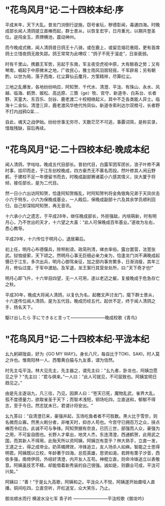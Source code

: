 # "花鸟风月"记·二十四校本纪·序

  平成末年，天下大乱。昔龙门浏倒行逆施，窃号雀坛，秽德彰闻，毒逋四海。时晚成部长闻人清鸽提立直棒而起，群士景从，以恢复宏宇，日月重光，以期共登圣位。逆闯金玉，弄牌横池，震动神州。

  而今晚成式微，闻人清鸽昔日鸽王十八骑，或在鹿上，或留恋烟花巷陌，更有首席鸽士兰惜夜鸽无故失踪。鸽王常常为此喟叹：“鸽子不死于溜走”，日渐衰弱。

  时有千里山，携霸王军势，另起于东南，军主夜空虎视中原，大有鲸吞之势；又有琴南，崛起于中原微末之地，广收民心，雅士雨风羽扇轻摇，千军辟易；另有朝酌，以世为局，落子西南，红尘算仙云覆月，方策精祥，尽算红尘。

  三地之乱爆发，各地纷纷响应，阿知贺、千代水、清澄、平泷、有珠山、永水、风越、临海、鹤贺、姬松、高远原、三箇（ge）牧、宫守、新道寺、白系台、长者野、天童大、东百乐、剑谷、鹿老渡二十校相继起义，其中不乏各类能人异士。临海十二金仙，清澄三异，鹿老渡风华绝代怜凤仙，新道寺索利达尔双橙弓，长者野不打内战鸦Q呆....

  自此，魂天之战伊始。纷纷世事无穷尽，天数茫茫不可逃，事覈词简，是称实录，惜哉残缺，容后再续。  


# "花鸟风月"记·二十四校本纪·晚成本纪  

闻人清鸽，字咕咕，晚成五代目部长。昔初代目，白露军团军团长，浪子叶修不满时事，挂印而走，于江东创校晚成，四方豪杰无不慕名而投。然叶修其人闲云野鹤，于建校不足一年便留书而去，时晚成副部赛诸葛小六感其情义，扶大厦于将倾，接任部长，是为二代目。  

然一日小六出访阿知贺，恰逢阿知贺叛乱，时阿知贺判将金角银角兄弟于天凤伏击小六于特东，小六为保晚成基业，一人殿后，保晚成副部十六及其余学员顺利回归，自己却深陷阿知贺，再无音讯。

十六承小六之遗志，于平成28年，继任晚成部长，外拒强敌，内培萌新，时有明月心，乃不世出的天才，十六望之大喜：“此人可保晚成百年基业。”遂收为左右，悉心教导。

平成29年，十六传位于明月心，退居幕后。

初上任，明月心布德偃兵，除帑削谤。政简刑清，绨衣率俗。露台罢营，法宽张武。狱恤缇萦，天下颂之。然明月心事无巨细必亲力亲为，恰逢龙门浏不满晚成起慑已于江东，多次出兵，明月心御驾亲征，加之部内事务繁多，日渐消瘦，其年三月，修仙过度，于军中渡劫。及军退，龙王案行其营垒处所，曰:"天下奇才也!"

明月心即飞升，十六举目四望，无一人可用，遂以老迈之躯，复接晚成于危急存亡之秋。

平成30年，晚成大将闻人清鸽，以复仇为名，起檄文声讨龙门，麾下群士景从，十六遂传位闻人清鸽，是为五代目。晚成历经五代，起伏不定，终于闻人清鸽之手，扬名天下。

駆け出したら  手にできると言って————————晚成校歌《青鸟》


# "花鸟风月"记·二十四校本纪·平泷本纪  

幺九躬耕陇亩，好为《GO MY WAY》。身长八尺，每自比于TOKI、SAKI，时人莫之许也。惟南阳林一人、西蜀黄白猫与九友善，谓为信然。  

时先主屯平泷。林大见先主，先主器之，谓先主曰："幺九者，卧龙也，阿姨岂愿见之乎？"先主曰：“君与俱来。”一人曰：“此人可就见，不可屈致也。阿姨宜明日趋见之。”  

由是先主遂诣九，凡三往，乃见。因屏人曰：“苍天已死，魔物乱武，雀界大乱。孤不度德量力，欲取雀圣于天下；而智术浅短，铜场吃四，立直送和，郁郁不得志，至于今日。然志犹未已，君谓计将安出。"  

幺九答曰：“自清澄已来，豪强并起，玉场吃鱼者者不可胜数。黑火比于雪奈，则名微而众寡。然黑火刷分者，非唯天时，抑亦人苟也。今宫守已拥百万之众，挟点棒而令红白。此诚不可与争锋。阿知贺据有奈良，已历三世，部强而人众，豪强为之用，不可妄自图也。长野人才辈出，地灵人杰，东连清澄，西通鹤贺，此用武之国，而其新人不得用，此殆天所以资阿姨，阿姨岂有意乎？林大熟手，立直一发，王道之士，得之成帝业。奶茶橘牌效，冷锋追立，友人场杀人如麻。智能之士思得明君。阿姨既以立校，年龄著于四海，总揽英雄，思贤如渴，若跨有栗子汐音，西依多强，南倚伊鸽，外结好清澄，内开友人互苟。神棍立直，则命冷锋追立以表敬意。阿姨虽技艺不精，却能借着新秀装的自己很强。诚如是，则霸业可成，平泷可兴矣。”  

阿姨曰：“善！”于是幺九高歌，阿姨和之。平泷众人不悦，阿姨遂开始聋哑人直播，铜间吃四，立直空听，开杠送宝，众大笑乐，乃止。   

御龙顺水而行 横波水没七军 青子衿 ————————平泷校歌《御龙吟》
